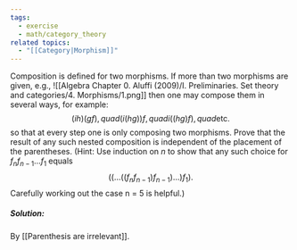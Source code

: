 ```yaml
---
tags:
  - exercise
  - math/category_theory
related topics:
  - "[[Category|Morphism]]"
---
```

Composition is defined for two morphisms. If more than two morphisms are given, e.g.,
![[Algebra Chapter 0. Aluffi (2009)/I. Preliminaries. Set theory and categories/4. Morphisms/1.png]]
then one may compose them in several ways, for example:$$
	(ih)(gf), quad (i(hg))f, quad i((hg)f), quad \text{etc}.
$$so that at every step one is only composing two morphisms. Prove that the result of any such nested composition is independent of the placement of the parentheses. (Hint: Use induction on $n$ to show that any such choice for $f_nf_{n−1} \dots f_1$ equals$$
	((\dots((f_n f_{n-1})f_{n-1})\dots)f_1).
$$Carefully working out the case n = 5 is helpful.)
##### Solution:
By [[Parenthesis are irrelevant]].